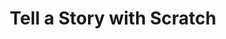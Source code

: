 ---
title: Tell a Story with Scratch
difficulty: 0
video: TODO
description: Learn how to create a Scratch project that tells a story! You'll learn all the basics of Scratch, how to make sprites, and how to use "looks" blocks to make them say things. This is a great first project for beginners.
nodes:
	basic:
		- applications/getting-started.md
		- concepts/sprite-basics.md
		- concepts/event-blocks.md
		- concepts/looks-blocks.md
		- ./story-script.md
	extras:
		- $basic
		- ./animation-goals.md
		- applications/adding-images.md
		- applications/bitmap-tools.md {optional		- concepts/control-blocks.md
		- applications/talking-animation.md
		- applications/custom-animations.md {optional}
		- ./story-prompt.md
---